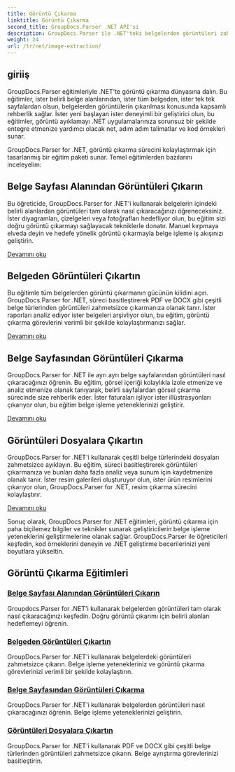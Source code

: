 ```yaml
---
title: Görüntü Çıkarma
linktitle: Görüntü Çıkarma
second_title: GroupDocs.Parser .NET API'si
description: GroupDocs.Parser ile .NET'teki belgelerden görüntüleri zahmetsizce çıkarın. Doğru görüntü çıkarma teknikleriyle belge işleme yeteneklerinizi geliştirin.
weight: 24
url: /tr/net/image-extraction/
---
```

## giriiş

GroupDocs.Parser eğitimleriyle .NET'te görüntü çıkarma dünyasına dalın. Bu eğitimler, ister belirli belge alanlarından, ister tüm belgeden, ister tek tek sayfalardan olsun, belgelerden görüntülerin çıkarılması konusunda kapsamlı rehberlik sağlar. İster yeni başlayan ister deneyimli bir geliştirici olun, bu eğitimler, görüntü ayıklamayı .NET uygulamalarınıza sorunsuz bir şekilde entegre etmenize yardımcı olacak net, adım adım talimatlar ve kod örnekleri sunar.

GroupDocs.Parser for .NET, görüntü çıkarma sürecini kolaylaştırmak için tasarlanmış bir eğitim paketi sunar. Temel eğitimlerden bazılarını inceleyelim:

## Belge Sayfası Alanından Görüntüleri Çıkarın
Bu öğreticide, GroupDocs.Parser for .NET'i kullanarak belgelerin içindeki belirli alanlardan görüntüleri tam olarak nasıl çıkaracağınızı öğreneceksiniz. İster diyagramları, çizelgeleri veya fotoğrafları hedefliyor olun, bu eğitim sizi doğru görüntü çıkarmayı sağlayacak tekniklerle donatır. Manuel kırpmaya elveda deyin ve hedefe yönelik görüntü çıkarmayla belge işleme iş akışınızı geliştirin.

[Devamını oku](./extract-images-from-document-page-area/)

## Belgeden Görüntüleri Çıkartın
Bu eğitimle tüm belgelerden görüntü çıkarmanın gücünün kilidini açın. GroupDocs.Parser for .NET, süreci basitleştirerek PDF ve DOCX gibi çeşitli belge türlerinden görüntüleri zahmetsizce çıkarmanıza olanak tanır. İster raporları analiz ediyor ister belgeleri arşivliyor olun, bu eğitim, görüntü çıkarma görevlerini verimli bir şekilde kolaylaştırmanızı sağlar.

[Devamını oku](./extract-images-from-document/)

## Belge Sayfasından Görüntüleri Çıkarma
GroupDocs.Parser for .NET ile ayrı ayrı belge sayfalarından görüntüleri nasıl çıkaracağınızı öğrenin. Bu eğitim, görsel içeriği kolaylıkla izole etmenize ve analiz etmenize olanak tanıyarak, belirli sayfalardan görsel çıkarma sürecinde size rehberlik eder. İster faturaları işliyor ister illüstrasyonları çıkarıyor olun, bu eğitim belge işleme yeteneklerinizi geliştirir.

[Devamını oku](./extract-images-from-document-page/)

## Görüntüleri Dosyalara Çıkartın
GroupDocs.Parser for .NET'i kullanarak çeşitli belge türlerindeki dosyaları zahmetsizce ayıklayın. Bu eğitim, süreci basitleştirerek görüntüleri çıkarmanıza ve bunları daha fazla analiz veya sunum için kaydetmenize olanak tanır. İster resim galerileri oluşturuyor olun, ister ürün resimlerini çıkarıyor olun, GroupDocs.Parser for .NET, resim çıkarma sürecini kolaylaştırır.

[Devamını oku](./extract-images-to-files/)

Sonuç olarak, GroupDocs.Parser for .NET eğitimleri, görüntü çıkarma için paha biçilemez bilgiler ve teknikler sunarak geliştiricilerin belge işleme yeteneklerini geliştirmelerine olanak sağlar. GroupDocs.Parser ile öğreticileri keşfedin, kod örneklerini deneyin ve .NET geliştirme becerilerinizi yeni boyutlara yükseltin.
## Görüntü Çıkarma Eğitimleri
### [Belge Sayfası Alanından Görüntüleri Çıkarın](./extract-images-from-document-page-area/)
Groupdocs.Parser for .NET'i kullanarak belgelerden görüntüleri tam olarak nasıl çıkaracağınızı keşfedin. Doğru görüntü çıkarımı için belirli alanları hedeflemeyi öğrenin.
### [Belgeden Görüntüleri Çıkartın](./extract-images-from-document/)
GroupDocs.Parser for .NET'i kullanarak belgelerdeki görüntüleri zahmetsizce çıkarın. Belge işleme yetenekleriniz ve görüntü çıkarma görevlerinizi verimli bir şekilde kolaylaştırın.
### [Belge Sayfasından Görüntüleri Çıkarma](./extract-images-from-document-page/)
GroupDocs.Parser for .NET'i kullanarak belgelerden görüntüleri nasıl çıkaracağınızı öğrenin. Belge işleme yeteneklerinizi geliştirin.
### [Görüntüleri Dosyalara Çıkartın](./extract-images-to-files/)
GroupDocs.Parser for .NET'i kullanarak PDF ve DOCX gibi çeşitli belge türlerinden görüntüleri zahmetsizce çıkarın. Belge ayrıştırma görevlerinizi basitleştirin.